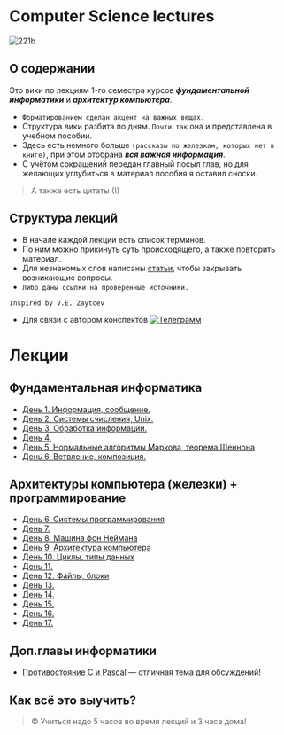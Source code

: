 # Computer Science lectures

![221b](https://github.com/box1t/Moscow_Aviation_Wikipedia/blob/main/lectures/1sem/day1/221%20b.jpg)


## О содержании

Это вики по лекциям 1-го семестра курсов ***фундаментальной информатики*** и ***архитектур компьютера***.

- `Форматированием сделан акцент на важных вещах.`
- Структура вики разбита по дням. `Почти так` она и представлена в учебном пособии.
- Здесь есть немного больше `(рассказы по железкам, которых нет в книге)`, при этом отобрана ***вся важная информация***.
- С учётом сокращений передан главный посыл глав, но для желающих углубиться в материал пособия я оставил сноски.
> А также есть цитаты (!)

## Структура лекций
- В начале каждой лекции есть список терминов.
- По ним можно прикинуть суть происходящего, а также повторить материал.
- Для незнакомых слов написаны [статьи](https://github.com/box1t/Moscow_Aviation_Wikipedia/tree/main/lectures), чтобы закрывать возникающие вопросы.
- `Либо даны ссылки на проверенные источники.`

```
Inspired by V.E. Zaytcev
```
- Для связи с автором конспектов [![Телеграмм](https://img.shields.io/badge/Пиши-В%20Telegram-0088cc)](https://t.me/hukumkass)

# Лекции
## Фундаментальная информатика

- [День 1. Информация, сообщение.]()
- [День 2. Системы счисления, Unix.]()
- [День 3. Обработка информации.]()
- [День 4. ]()
- [День 5. Нормальные алгоритмы Маркова, теорема Шеннона]()
- [День 6. Ветвление, композиция.]()

## Архитектуры компьютера (железки) + программирование

- [День 6. Системы программирования]() 
- [День 7. ]()
- [День 8. Машина фон Неймана]()
- [День 9. Архитектура компьютера]()
- [День 10. Циклы, типы данных]() 
- [День 11. ]()
- [День 12. Файлы, блоки]()
- [День 13. ]()
- [День 14. ]()
- [День 15. ]()
- [День 16. ]()
- [День 17. ]()


## Доп.главы информатики 
- [Противостояние C и Pascal](https://github.com/box1t/Moscow_Aviation_Wikipedia/blob/main/lectures/1sem/addition/Противостояние%20C%20и%20Pascal.md) — отличная тема для обсуждений!

## Как всё это выучить?

> © Учиться надо 5 часов во время лекций и 3 часа дома!

